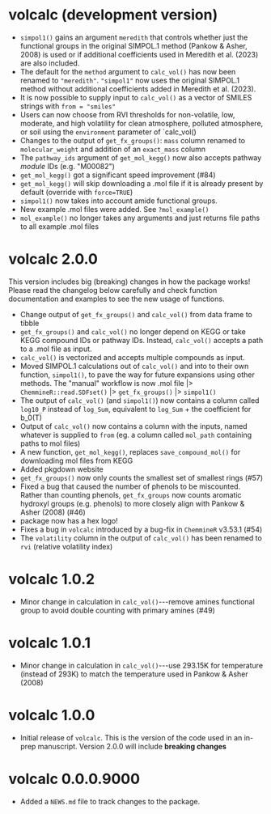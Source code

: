 # volcalc (development version)

* `simpol1()` gains an argument `meredith` that controls whether just the functional groups in the original SIMPOL.1 method (Pankow & Asher, 2008) is used or if additional coefficients used in Meredith et al. (2023) are also included.
* The default for the `method` argument to `calc_vol()` has now been renamed to `"meredith"`.  `"simpol1"` now uses the original SIMPOL.1 method without additional coefficients added in Meredith et al. (2023).
* It is now possible to supply input to `calc_vol()` as a vector of SMILES strings with `from = "smiles"`
* Users can now choose from RVI thresholds for non-volatile, low, moderate, and high volatility for clean atmosphere, polluted atmosphere, or soil using the `environment` parameter of `calc_vol()
* Changes to the output of `get_fx_groups()`: `mass` column renamed to `molecular_weight` and addition of an `exact_mass` column
* The `pathway_ids` argument of `get_mol_kegg()` now also accepts pathway *module* IDs (e.g. "M00082")
* `get_mol_kegg()` got a significant speed improvement (#84)
* `get_mol_kegg()` will skip downloading a .mol file if it is already present by default (override with `force=TRUE`)
* `simpol1()` now takes into account amide functional groups.
* New example .mol files were added.  See `?mol_example()`
* `mol_example()` no longer takes any arguments and just returns file paths to all example .mol files

# volcalc 2.0.0

This version includes big (breaking) changes in how the package works!  Please
read the changelog below carefully and check function documentation and examples
to see the new usage of functions.

* Change output of `get_fx_groups()` and `calc_vol()` from data frame to tibble
* `get_fx_groups()` and `calc_vol()` no longer depend on KEGG or take KEGG compound IDs or pathway IDs.  Instead, `calc_vol()` accepts a path to a .mol file as input.
* `calc_vol()` is vectorized and accepts multiple compounds as input.
* Moved SIMPOL.1 calculations out of `calc_vol()` and into to their own function, `simpol1()`, to pave the way for future expansions using other methods.  The "manual" workflow is now .mol file |> `ChemmineR::read.SDFset()` |> `get_fx_groups()` |> `simpol1()`
* The output of `calc_vol()` (and `simpol1()`) now contains a column called `log10_P` instead of `log_Sum`, equivalent to `log_Sum` + the coefficient for b_0(T)
* Output of `calc_vol()` now contains a column with the inputs, named whatever is supplied to `from` (eg. a column called `mol_path` containing paths to mol files)
* A new function, `get_mol_kegg()`, replaces `save_compound_mol()` for downloading mol files from KEGG
* Added pkgdown website
* `get_fx_groups()` now only counts the smallest set of smallest rings (#57)
* Fixed a bug that caused the number of phenols to be miscounted. Rather than counting phenols, `get_fx_groups` now counts aromatic hydroxyl groups (e.g. phenols) to more closely align with Pankow & Asher (2008) (#46)
* package now has a hex logo!
* Fixes a bug in `volcalc` introduced by a bug-fix in `ChemmineR` v3.53.1 (#54)
* The `volatility` column in the output of `calc_vol()` has been renamed to `rvi` (relative volatility index)

# volcalc 1.0.2

* Minor change in calculation in `calc_vol()`---remove amines functional group to avoid double counting with primary amines (#49)

# volcalc 1.0.1

* Minor change in calculation in `calc_vol()`---use 293.15K for temperature (instead of 293K) to match the temperature used in Pankow & Asher (2008)

# volcalc 1.0.0

* Initial release of `volcalc`.  This is the version of the code used in an in-prep manuscript.  Version 2.0.0 will include **breaking changes**

# volcalc 0.0.0.9000

* Added a `NEWS.md` file to track changes to the package.
